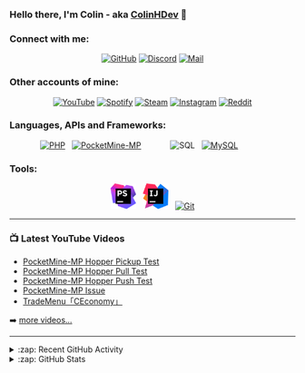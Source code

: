 ### Hello there, I'm Colin - aka [ColinHDev](https://github.com/ColinHDev) 👋

### Connect with me:

<p align="center">
	<a href="https://github.com/ColinHDev"><img src="https://img.icons8.com/bubbles/60/000000/github.png" alt="GitHub"/></a>
	<a href="https://discord.com/invite/cAYKEtaqnp"><img src="https://img.icons8.com/bubbles/60/000000/discord.png" alt="Discord"/></a>
	<a href="mailto:colinh.2911@gmail.com"><img src="https://img.icons8.com/bubbles/60/000000/gmail-new.png" alt="Mail"/></a>
</p>

### Other accounts of mine:

<p align="center">
	<a href="https://youtube.com/ColinHDev"><img src="https://img.icons8.com/bubbles/60/000000/youtube.png" alt="YouTube"/></a>
	<a href="https://open.spotify.com/user/31hlddslorcsvco4j3wipgvt67pm?si=9c143b633e75472b"><img src="https://img.icons8.com/bubbles/60/000000/spotify.png" alt="Spotify"/></a>
	<a href="https://steamcommunity.com/id/ColinHDev/"><img src="https://img.icons8.com/bubbles/60/000000/steam.png" alt="Steam"/></a>
	<a href="https://www.instagram.com/colinhdev/"><img src="https://img.icons8.com/bubbles/60/000000/instagram-new--v2.png" alt="Instagram"/></a>
	<a href="https://www.reddit.com/user/ColinHDev/"><img src="https://img.icons8.com/bubbles/60/000000/reddit.png" alt="Reddit"/></a>
</p>

### Languages, APIs and Frameworks:

<p align="center">
	<a href="https://php.net"><img src="https://img.icons8.com/dusk/50/000000/php-logo.png" alt="PHP"/></a> &nbsp
	<a href="https://pmmp.io"><img src="https://avatars.githubusercontent.com/u/3150836?s=200&v=4" width="42" alt="PocketMine-MP"/></a> &nbsp &nbsp &nbsp &nbsp &nbsp &nbsp
	<img src="https://img.icons8.com/external-soft-fill-juicy-fish/50/000000/external-sql-coding-and-development-soft-fill-soft-fill-juicy-fish.png" alt="SQL"/> &nbsp
	<a href="https://www.mysql.com"><img src="https://img.icons8.com/color/50/000000/mysql-logo.png" alt="MySQL"/></a> &nbsp &nbsp &nbsp &nbsp &nbsp &nbsp
</p>

### Tools:

<p align="center">
	<a href="https://www.jetbrains.com/phpstorm/"><img src="https://raw.githubusercontent.com/JetBrains/logos/96b4e064be1c0c0bee9e0636c925d10aa64732b6/web/phpstorm/phpstorm.svg" width="45" alt="PhpStorm"/></a> &nbsp
	<a href="https://www.jetbrains.com/idea/"><img src="https://raw.githubusercontent.com/JetBrains/logos/96b4e064be1c0c0bee9e0636c925d10aa64732b6/web/intellij-idea/intellij-idea.svg" width="45" alt="IntelliJ IDEA"/></a> &nbsp
	<a href="https://git-scm.com/"><img src="https://img.icons8.com/color/50/000000/git.png" alt="Git"/></a>
</p>

---

### 📺 Latest YouTube Videos
<!-- YOUTUBE:START -->
- [PocketMine-MP Hopper Pickup Test](https://www.youtube.com/watch?v=hVEPiK9KWkA)
- [PocketMine-MP Hopper Pull Test](https://www.youtube.com/watch?v=6NWvr6Kv88E)
- [PocketMine-MP Hopper Push Test](https://www.youtube.com/watch?v=4gSyuViaPaU)
- [PocketMine-MP Issue](https://www.youtube.com/watch?v=WZJLEkgbNUM)
- [TradeMenu「CEconomy」](https://www.youtube.com/watch?v=ed4_q23Zanc)
<!-- YOUTUBE:END -->
➡️ [more videos...](https://youtube.com/ColinHDev)

---

<details>
  <summary>:zap: Recent GitHub Activity</summary>

<!--START_SECTION:activity-->
1. 🗣 Commented on [#2](https://github.com/ColinHDev/CPlotClaimAddon/pull/2#issuecomment-1679390022) in [ColinHDev/CPlotClaimAddon](https://github.com/ColinHDev/CPlotClaimAddon)
2. 🎉 Merged PR [#1](https://github.com/ColinHDev/CPlotClaimAddon/pull/1) in [ColinHDev/CPlotClaimAddon](https://github.com/ColinHDev/CPlotClaimAddon)
3. 🗣 Commented on [#1](https://github.com/ColinHDev/CPlotClaimAddon/pull/1#issuecomment-1679386091) in [ColinHDev/CPlotClaimAddon](https://github.com/ColinHDev/CPlotClaimAddon)
4. 🗣 Commented on [#91](https://github.com/ColinHDev/CPlot/issues/91#issuecomment-1679378936) in [ColinHDev/CPlot](https://github.com/ColinHDev/CPlot)
5. 🎉 Merged PR [#94](https://github.com/ColinHDev/CPlot/pull/94) in [ColinHDev/CPlot](https://github.com/ColinHDev/CPlot)
6. 🗣 Commented on [#5906](https://github.com/pmmp/PocketMine-MP/pull/5906#issuecomment-1651124113) in [pmmp/PocketMine-MP](https://github.com/pmmp/PocketMine-MP)
7. 🗣 Commented on [#5906](https://github.com/pmmp/PocketMine-MP/pull/5906#issuecomment-1650412927) in [pmmp/PocketMine-MP](https://github.com/pmmp/PocketMine-MP)
8. 🗣 Commented on [#5906](https://github.com/pmmp/PocketMine-MP/pull/5906#issuecomment-1650289170) in [pmmp/PocketMine-MP](https://github.com/pmmp/PocketMine-MP)
9. 🗣 Commented on [#5906](https://github.com/pmmp/PocketMine-MP/pull/5906#issuecomment-1648525115) in [pmmp/PocketMine-MP](https://github.com/pmmp/PocketMine-MP)
10. 🗣 Commented on [#5906](https://github.com/pmmp/PocketMine-MP/pull/5906#issuecomment-1648351853) in [pmmp/PocketMine-MP](https://github.com/pmmp/PocketMine-MP)
<!--END_SECTION:activity-->

</details>

<details>
  <summary>:zap: GitHub Stats</summary>

  <img alt="ColinHDev's GitHub Stats" src="https://github-readme-stats.vercel.app/api?username=ColinHDev&theme=dark&count_private=true&show_icons=true&hide_rank=true&include_all_commits=true" />
  <img alt="ColinHDev's GitHub Stats" src="https://github-readme-stats.vercel.app/api/top-langs/?username=ColinHDev&theme=dark&show_icons=true" />
  <img alt="ColinHDev's GitHub Stats" src="https://github-profile-trophy.vercel.app/?username=ColinHDev&theme=darkhub" />

</details>
